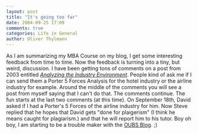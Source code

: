 ```yaml
---
layout: post
title: "It's going too far"
date: 2004-09-25 17:09
comments: true
categories: Life in General
author: Oliver Thylmann
---
```



As I am summarizing my MBA Course on my blog, I get some interesting feedback from time to time. Now the feedback is turning into a tiny, but weird, discussion. I have been getting tons of comments on a post from 2003 entitled *[Analyzing the Industry Environment](http://owt.typepad.com/oubs/2003/06/analyzing_the_i.html)*. People kind of ask me if I can send them a Porter 5 Forces Analysis for the hotel industry or the airline industry for example. Around the middle of the comments you will see a post from myself saying that I can't do that. The comments continue. The fun starts at the last two comments (at this time). On September 18th, David asked if I had a Porter's 5 Forces of the airline industry for him. Now Steve replied that he hopes that David gets &quot;done for plaigerism&quot; (I think he means caught for plagiarism.) and that he will report him to his tutor. Boy oh boy, I am starting to be a trouble maker with the [OUBS Blog](http://owt.typepad.com/oubs/). ;)

